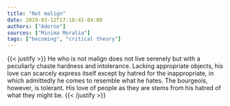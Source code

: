 ```yaml
---
title: "Not malign"
date: 2019-03-12T17:10:42-04:00
authors: ["Adorno"]
sources: ["Minima Moralia"]
tags: ["becoming", "critical theory"]
---
```

{{< justify >}}
He who is not malign does not live serenely but with a peculiarly chaste hardness and intolerance. Lacking appropriate objects, his love can scarcely express itself except by hatred for the inappropriate, in which admittedly he comes to resemble what he hates. The bourgeois, however, is tolerant. His love of people as they are stems from his hatred of what they might be.
{{< /justify >}}